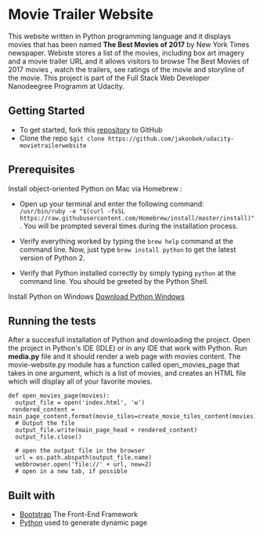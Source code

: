 # Movie Trailer Website
This website written in Python programming language and it  displays movies that has been named **The Best Movies of 2017** by New York Times newspaper. Webiste stores a list of the movies, including box art imagery and a movie trailer URL and it allows visitors to browse The Best Movies of 2017 movies , watch the trailers, see ratings of the movie and storyline of the movie. This project is  part of the Full Stack Web Developer Nanodeegree Programm at Udacity. 

## Getting Started
* To get started, fork this  [repository]("https://github.com/jakonbek/udacity-movietrailerwebsite") to GitHub 
* Clone the repo  `$git clone https://github.com/jakonbek/udacity-movietrailerwebsite`

## Prerequisites
Install object-oriented Python on Mac via Homebrew :
* Open up your terminal and enter the following command: ` /usr/bin/ruby -e "$(curl -fsSL https://raw.githubusercontent.com/Homebrew/install/master/install)"`. You will be prompted several times during the installation process.

* Verify everything worked by typing the `brew help` command at the command line. Now, just type `brew install python` to get the latest version of Python 2. 
* Verify that Python installed correctly by simply typing `python` at the command line. You should be greeted by the Python Shell.

Install Python on Windows [Download Python Windows](https://www.python.org/downloads/) 
## Running the tests
After a succesfull installation of Python and downloading the project. Open the project in Python's IDE (IDLE) or in any IDE that work with Python. Run **media.py** file and it should render a web page with movies content.  The movie-website.py  module has a function called open_movies_page that takes in one argument, which is a list of movies, and creates an HTML file which will display all of your favorite movies.
```
def open_movies_page(movies):
  output_file = open('index.html', 'w')
 rendered_content = main_page_content.format(movie_tiles=create_movie_tiles_content(movies))
  # Output the file
  output_file.write(main_page_head + rendered_content)
  output_file.close()

  # open the output file in the browser
  url = os.path.abspath(output_file.name)
  webbrowser.open('file://' + url, new=2) 
  # open in a new tab, if possible
```
## Built with 
* [Bootstrap](http://bootstrapdocs.com/v3.0.3/docs/)  The Front-End Framework
* [Python](https://www.python.org/)  used to generate dynamic page
